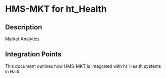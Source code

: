 # HMS-MKT for ht_Health

## Description

Market Analytics

## Integration Points

This document outlines how HMS-MKT is integrated with ht_Health systems in Haiti.
